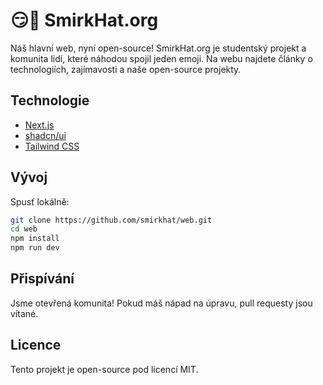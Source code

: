 # 😏🎩 SmirkHat.org  

Náš hlavní web, nyní open-source! SmirkHat.org je studentský projekt a komunita lidí, které náhodou spojil jeden emoji. Na webu najdete články o technologiích, zajímavosti a naše open-source projekty.  

## Technologie  
- [Next.js](https://nextjs.org/)
- [shadcn/ui](https://ui.shadcn.com/)
- [Tailwind CSS](https://tailwindcss.com/)

## Vývoj  
Spusť lokálně:  
```bash
git clone https://github.com/smirkhat/web.git
cd web
npm install
npm run dev
```

## Přispívání

Jsme otevřená komunita! Pokud máš nápad na úpravu, pull requesty jsou vítané.


## Licence

Tento projekt je open-source pod licencí MIT.
